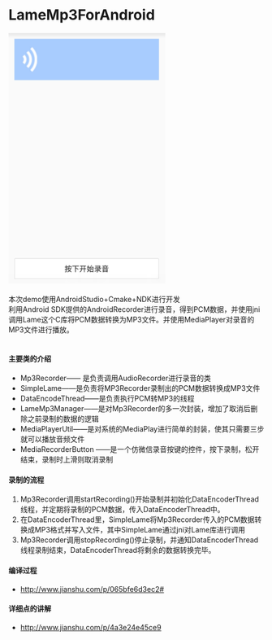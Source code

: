 # LameMp3ForAndroid
![image](https://github.com/clam314/Image/blob/master/lameforandroid.png?raw=true)<br>
<br>
本次demo使用AndroidStudio+Cmake+NDK进行开发<br>
利用Android SDK提供的AndroidRecorder进行录音，得到PCM数据，并使用jni调用Lame这个C库将PCM数据转换为MP3文件。并使用MediaPlayer对录音的MP3文件进行播放。<br>
<br>
#### 主要类的介绍
- Mp3Recorder—— 是负责调用AudioRecorder进行录音的类<br>
- SimpleLame——是负责将MP3Recorder录制出的PCM数据转换成MP3文件<br>
- DataEncodeThread——是负责执行PCM转MP3的线程<br>
- LameMp3Manager——是对Mp3Recorder的多一次封装，增加了取消后删除之前录制的数据的逻辑<br>
- MediaPlayerUtil——是对系统的MediaPlay进行简单的封装，使其只需要三步就可以播放音频文件<br>
- MediaRecorderButton ——是一个仿微信录音按键的控件，按下录制，松开结束，录制时上滑则取消录制<br>
#### 录制的流程
1. Mp3Recorder调用startRecording()开始录制并初始化DataEncoderThread线程，并定期将录制的PCM数据，传入DataEncoderThread中。
2. 在DataEncoderThread里，SimpleLame将Mp3Recorder传入的PCM数据转换成MP3格式并写入文件，其中SimpleLame通过jni对Lame库进行调用
3. Mp3Recorder调用stopRecording()停止录制，并通知DataEncoderThread线程录制结束，DataEncoderThread将剩余的数据转换完毕。
#### 编译过程
- http://www.jianshu.com/p/065bfe6d3ec2#
#### 详细点的讲解
- http://www.jianshu.com/p/4a3e24e45ce9
